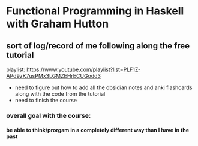 # Functional Programming in Haskell with Graham Hutton
## sort of log/record of me following along the free tutorial

playlist: <url>https://www.youtube.com/playlist?list=PLF1Z-APd9zK7usPMx3LGMZEHrECUGodd3</url>

- need to figure out how to add all the obsidian notes and anki flashcards along with the code from the tutorial
- need to finish the course

### overall goal with the course:
####    be able to think/prorgam in a completely different way than I have in the past
